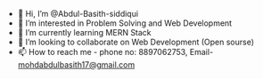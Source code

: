 - 👋 Hi, I’m @Abdul-Basith-siddiqui
- 👀 I’m interested in Problem Solving and Web Development 
- 🌱 I’m currently learning  MERN Stack 
- 💞️ I’m looking to collaborate on Web Development (Open sourse)
- 📫 How to reach me - phone no: 8897062753, Email- mohdabdulbasith17@gmail.com

<!---
Abdul-Basith-siddiqui/Abdul-Basith-siddiqui is a ✨ special ✨ repository because its `README.md` (this file) appears on your GitHub profile.
You can click the Preview link to take a look at your changes.
--->
